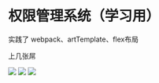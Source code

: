 权限管理系统（学习用）
===================

实践了 webpack、artTemplate、flex布局

上几张屌

![](http://waynecz.github.io/css/images/postimg/thrones/thrones-1.png)
![](http://waynecz.github.io/css/images/postimg/thrones/thrones-2.png)
![](http://waynecz.github.io/css/images/postimg/thrones/thrones-2.png)
